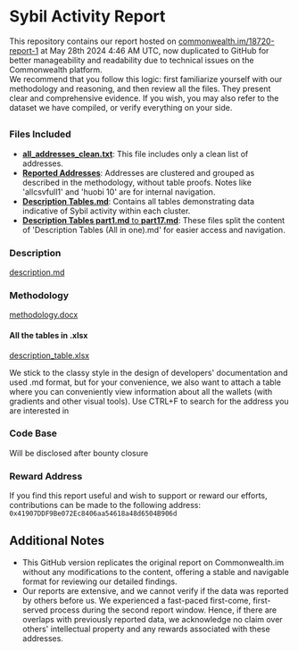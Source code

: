 # Sybil Activity Report

This repository contains our report hosted on [сommonwealth.im/18720-report-1](https://commonwealth.im/layerzero/discussion/18720-report-1) at May 28th 2024 4:46 AM UTC, now duplicated to GitHub for better manageability and readability due to technical issues on the Commonwealth platform.      
We recommend that you follow this logic: first familiarize yourself with our methodology and reasoning, and then review all the files. They present clear and comprehensive evidence. If you wish, you may also refer to the dataset we have compiled, or verify everything on your side.
##

### Files Included
- [**all_addresses_clean.txt**](all_addresses_clean.txt): This file includes only a clean list of addresses.
- [**Reported Addresses**](reported_addresses.md): Addresses are clustered and grouped as described in the methodology, without table proofs. Notes like 'allcsvfull1' and 'huobi 10' are for internal navigation.
- [**Description Tables.md**](description_tables_all_in_one.md): Contains all tables demonstrating data indicative of Sybil activity within each cluster.
- [**Description Tables part1.md** to **part17.md**](description_tables): These files split the content of 'Description Tables (All in one).md' for easier access and navigation.
  
### Description
[description.md](description.md)  

### Methodology
[methodology.docx](methodology.md)  

#### All the tables in .xlsx
[description_table.xlsx](description_table.xlsx)

We stick to the classy style in the design of developers' documentation and used .md format, but for your convenience, we also want to attach a table where you can conveniently view information about all the wallets (with gradients and other visual tools). Use CTRL+F to search for the address you are interested in

### Code Base

Will be disclosed after bounty closure

### Reward Address

If you find this report useful and wish to support or reward our efforts, contributions can be made to the following address:
`0x41907DDF9Be072Ec8406aa54618a48d6504B906d`

## Additional Notes

- This GitHub version replicates the original report on Commonwealth.im without any modifications to the content, offering a stable and navigable format for reviewing our detailed findings.
- Our reports are extensive, and we cannot verify if the data was reported by others before us. We experienced a fast-paced first-come, first-served process during the second report window. Hence, if there are overlaps with previously reported data, we acknowledge no claim over others' intellectual property and any rewards associated with these addresses.
